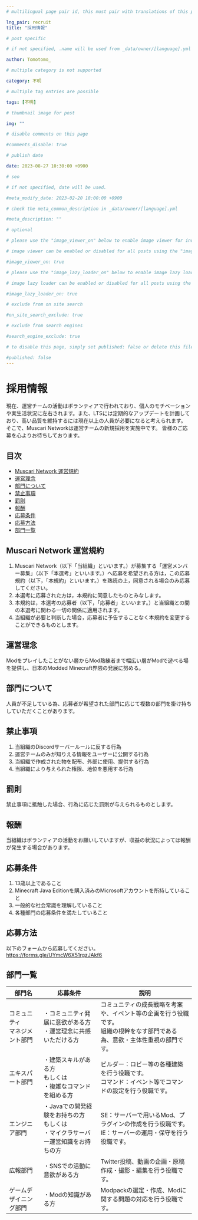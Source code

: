 ```yaml
---
# multilingual page pair id, this must pair with translations of this page. (This name must be unique)

lng_pair: recruit
title: "採用情報"

# post specific

# if not specified, .name will be used from _data/owner/[language].yml

author: Tomotomo_

# multiple category is not supported

category: 不明

# multiple tag entries are possible

tags: [不明]

# thumbnail image for post

img: ""

# disable comments on this page

#comments_disable: true

# publish date

date: 2023-08-27 10:30:00 +0900

# seo

# if not specified, date will be used.

#meta_modify_date: 2023-02-20 18:00:00 +0900

# check the meta_common_description in _data/owner/[language].yml

#meta_description: ""

# optional

# please use the "image_viewer_on" below to enable image viewer for individual pages or posts (_posts/ or [language]/_posts folders).

# image viewer can be enabled or disabled for all posts using the "image_viewer_posts: true" setting in _data/conf/main.yml.

#image_viewer_on: true

# please use the "image_lazy_loader_on" below to enable image lazy loader for individual pages or posts (_posts/ or [language]/_posts folders).

# image lazy loader can be enabled or disabled for all posts using the "image_lazy_loader_posts: true" setting in _data/conf/main.yml.

#image_lazy_loader_on: true

# exclude from on site search

#on_site_search_exclude: true

# exclude from search engines

#search_engine_exclude: true

# to disable this page, simply set published: false or delete this file

#published: false
---
```

# 採用情報
現在、運営チームの活動はボランティアで行われており、個人のモチベーションや実生活状況に左右されます。また、LTSには定期的なアップデートを計画しており、高い品質を維持するには現在以上の人員が必要になると考えられます。
そこで、Muscari Networkは運営チームの新規採用を実施中です。
皆様のご応募を心よりお待ちしております。

## 目次
 - [Muscari Network 運営規約](#recruit_agreement)
 - [運営理念](#philosophy)
 - [部門について](#department)
 - [禁止事項](#prohibitions)
 - [罰則](#penalties)
 - [報酬](#salary)
 - [応募条件](#conditions)
 - [応募方法](#how_to_applicate)
 - [部門一覧](#departments)

## Muscari Network 運営規約 <a id="recruit_agreement"></a>
1. Muscari Network（以下「当組織」といいます。）が募集する「運営メンバー募集」（以下「本選考」といいます。）へ応募を希望される方は，この応募規約（以下，「本規約」といいます。）を熟読の上，同意される場合のみ応募してください。
2.  本選考に応募された方は，本規約に同意したものとみなします。
3. 本規約は，本選考の応募者（以下，「応募者」といいます。）と当組織との間の本選考に関わる一切の関係に適用されます。
4. 当組織が必要と判断した場合，応募者に予告することなく本規約を変更することができるものとします。

## 運営理念 <a id="philosophy"></a>
Modをプレイしたことがない層からMod熟練者まで幅広い層がModで遊べる場を提供し、日本のModded Minecraft界隈の発展に努める。

## 部門について <a id="department"></a>
人員が不足している為、応募者が希望された部門に応じて複数の部門を掛け持ちしていただくことがあります。

## 禁止事項 <a id="prohibitions"></a>
1. 当組織のDiscordサーバールールに反する行為
2. 運営チームのみが知りえる情報をユーザーに公開する行為
3. 当組織で作成された物を配布、外部に使用、提供する行為
4. 当組織により与えられた権限、地位を悪用する行為

## 罰則 <a id="penalties"></a>
禁止事項に抵触した場合、行為に応じた罰則が与えられるものとします。

## 報酬 <a id="salary"></a>
当組織はボランティアの活動をお願いしていますが、収益の状況によっては報酬が発生する場合があります。

## 応募条件 <a id="conditions"></a>
1. 13歳以上であること
2. Minecraft Java Editionを購入済みのMicrosoftアカウントを所持していること
3. 一般的な社会常識を理解していること
4. 各種部門の応募条件を満たしていること

## 応募方法 <a id="how_to_applicate"></a>
以下のフォームから応募してください。
https://forms.gle/UYmcW6X51rgzJAkf6

## 部門一覧 <a id="departments"></a>
| 部門名 | 応募条件 | 説明 |
|--|--|--|
| コミュニティ<br>マネジメント部門 | ・コミュニティ発展に意欲がある方<br>・運営理念に共感いただける方 | コミュニティの成長戦略を考案や、イベント等の企画を行う役職です。<br>組織の根幹をなす部門である為、意欲・主体性重視の部門です。 |
| エキスパート部門 | ・建築スキルがある方<br>もしくは<br>・複雑なコマンドを組める方 | ビルダー：ロビー等の各種建築を行う役職です。<br>コマンド：イベント等でコマンドの設定を行う役職です。 |
| エンジニア部門 | ・Javaでの開発経験をお持ちの方<br>もしくは<br>・マイクラサーバー運営知識をお持ちの方 | SE：サーバーで用いるMod、プラグインの作成を行う役職です。<br>IE：サーバーの運用・保守を行う役職です。 |
| 広報部門 | ・SNSでの活動に意欲がある方 | Twitter投稿、動画の企画・原稿作成・撮影・編集を行う役職です。 |
| ゲームデザイニング部門 | ・Modの知識がある方 | Modpackの選定・作成、Modに関する問題の対応を行う役職です。 |